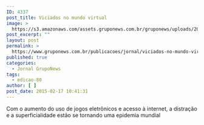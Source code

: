 ```yaml
---
ID: 4337
post_title: Viciados no mundo virtual
image: >
  https://s3.amazonaws.com/assets.gruponews.com.br/gruponews/uploads/2015/04/gruponews-fevereiro-2015-1-1280x720.jpg
post_excerpt: ""
layout: post
permalink: >
  https://www.gruponews.com.br/publicacoes/jornal/viciados-no-mundo-virtual
published: true
categories:
  - Jornal GrupoNews
tags:
  - edicao-80
author: [ ]
post_date: 2015-02-17 10:41:31
---
```

Com o aumento do uso de jogos eletrônicos e acesso à internet, a distração e a superficialidade estão se tornando uma epidemia mundial